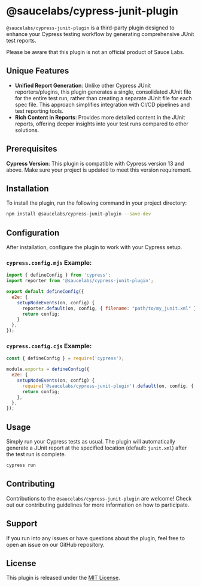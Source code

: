 # @saucelabs/cypress-junit-plugin

`@saucelabs/cypress-junit-plugin` is a third-party plugin designed to enhance your Cypress testing workflow by generating comprehensive JUnit test reports.

Please be aware that this plugin is not an official product of Sauce Labs.

## Unique Features

- **Unified Report Generation**: Unlike other Cypress JUnit reporters/plugins, this plugin generates a single, consolidated JUnit file for the entire test run, rather than creating a separate JUnit file for each spec file. This approach simplifies integration with CI/CD pipelines and test reporting tools.
- **Rich Content in Reports**: Provides more detailed content in the JUnit reports, offering deeper insights into your test runs compared to other solutions.

## Prerequisites

**Cypress Version**: This plugin is compatible with Cypress version 13 and above. Make sure your project is updated to meet this version requirement.

## Installation

To install the plugin, run the following command in your project directory:

```bash
npm install @saucelabs/cypress-junit-plugin --save-dev
```

## Configuration

After installation, configure the plugin to work with your Cypress setup.

### `cypress.config.mjs` Example:

```javascript
import { defineConfig } from 'cypress';
import reporter from '@saucelabs/cypress-junit-plugin';

export default defineConfig({
  e2e: {
    setupNodeEvents(on, config) {
      reporter.default(on, config, { filename: "path/to/my_junit.xml" });
      return config;
    }
  },
});
```

### `cypress.config.cjs` Example:

```javascript
const { defineConfig } = require('cypress');

module.exports = defineConfig({
  e2e: {
    setupNodeEvents(on, config) {
      require('@saucelabs/cypress-junit-plugin').default(on, config, { filename: 'path/to/my_junit.xml' });
      return config;
    },
  },
});
```

## Usage

Simply run your Cypress tests as usual. The plugin will automatically generate a JUnit report at the specified location (default: `junit.xml`) after the test run is complete.

```bash
cypress run
```

## Contributing

Contributions to the `@saucelabs/cypress-junit-plugin` are welcome! Check out our contributing guidelines for more information on how to participate.

## Support

If you run into any issues or have questions about the plugin, feel free to open an issue on our GitHub repository.

## License

This plugin is released under the [MIT License](LICENSE).
